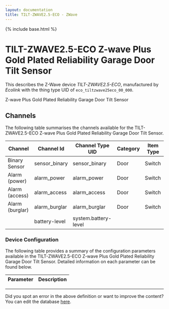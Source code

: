 ```yaml
---
layout: documentation
title: TILT-ZWAVE2.5-ECO - ZWave
---
```


{% include base.html %}

# TILT-ZWAVE2.5-ECO Z-wave Plus Gold Plated Reliability Garage Door Tilt Sensor

This describes the Z-Wave device *TILT-ZWAVE2.5-ECO*, manufactured by *Ecolink* with the thing type UID of ```eco_tiltzwave25eco_00_000```. 

Z-wave Plus Gold Plated Reliability Garage Door Tilt Sensor


## Channels
The following table summarises the channels available for the TILT-ZWAVE2.5-ECO Z-wave Plus Gold Plated Reliability Garage Door Tilt Sensor.

| Channel | Channel Id | Channel Type UID | Category | Item Type |
|---------|------------|------------------|----------|-----------|
| Binary Sensor | sensor_binary | sensor_binary | Door | Switch |
| Alarm (power) | alarm_power | alarm_power | Door | Switch |
| Alarm (access) | alarm_access | alarm_access | Door | Switch |
| Alarm (burglar) | alarm_burglar | alarm_burglar | Door | Switch |
|  | battery-level | system.battery-level |  |  |


### Device Configuration
The following table provides a summary of the configuration parameters available in the TILT-ZWAVE2.5-ECO Z-wave Plus Gold Plated Reliability Garage Door Tilt Sensor.
Detailed information on each parameter can be found below.

| Parameter   | Description |
|-------------|-------------|


---

Did you spot an error in the above definition or want to improve the content?
You can edit the database [here](http://www.cd-jackson.com/index.php/zwave/zwave-device-database/zwave-device-list/devicesummary/581).
